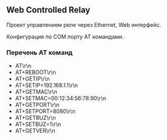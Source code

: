 ## Web Controlled Relay
Проект управлением реле через Ethernet, Web интерфейс.

Конфигурация по COM порту AT командами.

### Перечень AT команд
* AT\r\n
* AT+REBOOT\r\n
* AT+GETIP\r\n
* AT+SETIP=192.168.1.1\r\n
* AT+GETMAC\r\n
* AT+SETMAC=00:12:34:56:78:90\r\n
* AT+GETPORT\r\n
* AT+SETPORT=8080\r\n
* AT+GETBUZ\r\n
* AT+SETBUZ=1\r\n
* AT+GETVER\r\n

